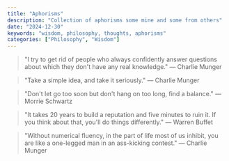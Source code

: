 ```yaml
---
title: "Aphorisms"
description: "Collection of aphorisms some mine and some from others"
date: "2024-12-30"
keywords: "wisdom, philosophy, thoughts, aphorisms"
categories: ["Philosophy", "Wisdom"]
---
```


> "I try to get rid of people who always confidently answer questions about which they don't have any real knowledge."
> — Charlie Munger

> "Take a simple idea, and take it seriously."
> — Charlie Munger

> "Don't let go too soon but don't hang on too long, find a balance."
> — Morrie Schwartz

> "It takes 20 years to build a reputation and five minutes to ruin it. If you think about that, you'll do things differently."
> — Warren Buffet

> "Without numerical fluency, in the part of life most of us inhibit, you are like a one-legged man in an ass-kicking contest."
> — Charlie Munger 